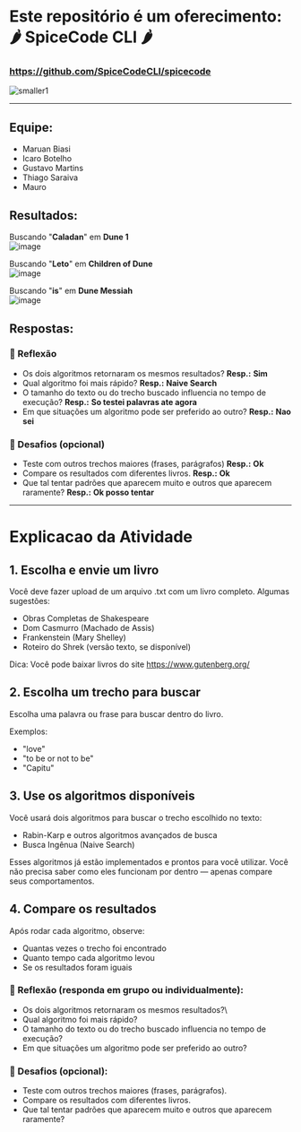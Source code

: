 # Este repositório é um oferecimento: 🌶️ SpiceCode CLI 🌶️
### https://github.com/SpiceCodeCLI/spicecode
![smaller1](https://github.com/user-attachments/assets/c591fc98-4099-4e11-909a-4b1798698252)

----------

## Equipe:
- Maruan Biasi
- Icaro Botelho
- Gustavo Martins
- Thiago Saraiva
- Mauro



## Resultados:
Buscando "**Caladan**" em **Dune 1**   
![image](https://github.com/user-attachments/assets/8ee428ca-54b4-4cb9-81dc-54167d7356d8)    

Buscando "**Leto**" em **Children of Dune**    
![image](https://github.com/user-attachments/assets/460da910-e45b-45d0-89af-749d9808d842)     

Buscando "**is**" em **Dune Messiah**     
![image](https://github.com/user-attachments/assets/0b1646f6-92fd-4837-a563-794da6131173)     



## Respostas:

### 🧩 Reflexão
- Os dois algoritmos retornaram os mesmos resultados? **Resp.:** **Sim**
- Qual algoritmo foi mais rápido? **Resp.:** **Naive Search**
- O tamanho do texto ou do trecho buscado influencia no tempo de execução? **Resp.:** **So testei palavras ate agora**
- Em que situações um algoritmo pode ser preferido ao outro? **Resp.:** **Nao sei**


### 🚀 Desafios (opcional)
- Teste com outros trechos maiores (frases, parágrafos) **Resp.:** **Ok**
- Compare os resultados com diferentes livros. **Resp.:** **Ok**
- Que tal tentar padrões que aparecem muito e outros que aparecem raramente? **Resp.:** **Ok posso tentar**



-----

# Explicacao da Atividade

## 1. Escolha e envie um livro
Você deve fazer upload de um arquivo .txt com um livro completo. Algumas sugestões:

- Obras Completas de Shakespeare
- Dom Casmurro (Machado de Assis)
- Frankenstein (Mary Shelley)
- Roteiro do Shrek (versão texto, se disponível)

Dica: Você pode baixar livros do site https://www.gutenberg.org/

## 2. Escolha um trecho para buscar
Escolha uma palavra ou frase para buscar dentro do livro.

Exemplos:
- "love"
- "to be or not to be"
- "Capitu"

## 3. Use os algoritmos disponíveis
Você usará dois algoritmos para buscar o trecho escolhido no texto:
- Rabin-Karp e outros algoritmos avançados de busca
- Busca Ingênua (Naive Search)

Esses algoritmos já estão implementados e prontos para você utilizar. Você não precisa saber como eles funcionam por dentro — apenas compare seus comportamentos.

## 4. Compare os resultados
Após rodar cada algoritmo, observe:
- Quantas vezes o trecho foi encontrado
- Quanto tempo cada algoritmo levou
- Se os resultados foram iguais

### 🧩 Reflexão (responda em grupo ou individualmente):
- Os dois algoritmos retornaram os mesmos resultados?\
- Qual algoritmo foi mais rápido?
- O tamanho do texto ou do trecho buscado influencia no tempo de execução?
- Em que situações um algoritmo pode ser preferido ao outro?

### 🚀 Desafios (opcional):
- Teste com outros trechos maiores (frases, parágrafos).
- Compare os resultados com diferentes livros.
- Que tal tentar padrões que aparecem muito e outros que aparecem raramente?
